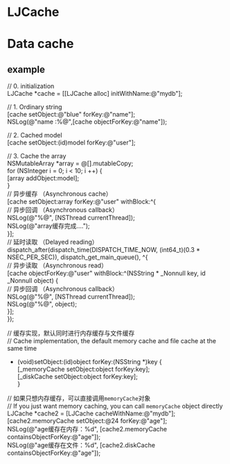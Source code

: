 # LJCache

Data cache
======
example
------
// 0. initialization  <br>
LJCache *cache = [[LJCache alloc] initWithName:@"mydb"]; <br>

// 1. Ordinary string <br>
[cache setObject:@"blue" forKey:@"name"]; <br>
NSLog(@"name :%@",[cache objectForKey:@"name"]); <br>

// 2. Cached model <br>
[cache setObject:(id<NSCoding>)model forKey:@"user"]; <br>

// 3. Cache the array <br>
NSMutableArray *array = @[].mutableCopy; <br>
    for (NSInteger i = 0; i < 10; i ++) { <br>
    [array addObject:model]; <br>
} <br>
// 异步缓存    （Asynchronous cache）<br>
[cache setObject:array forKey:@"user" withBlock:^{ <br>
// 异步回调     （Asynchronous callback） <br>
    NSLog(@"%@", [NSThread currentThread]); <br>
    NSLog(@"array缓存完成...."); <br>
}];<br>
// 延时读取     （Delayed reading）<br>
dispatch_after(dispatch_time(DISPATCH_TIME_NOW, (int64_t)(0.3 * NSEC_PER_SEC)), dispatch_get_main_queue(), ^{ <br>
// 异步读取      （Asynchronous read）<br>
    [cache objectForKey:@"user" withBlock:^(NSString * _Nonnull key, id<NSCoding>  _Nonnull object) { <br>
// 异步回调     （Asynchronous callback） <br>
        NSLog(@"%@", [NSThread currentThread]); <br>
        NSLog(@"%@", object); <br>
    }]; <br>
}); <br>

// 缓存实现，默认同时进行内存缓存与文件缓存  <br>
// Cache implementation, the default memory cache and file cache at the same time <br>
- (void)setObject:(id<NSCoding>)object forKey:(NSString *)key { <br>
    [_memoryCache setObject:object forKey:key];  <br>
    [_diskCache setObject:object forKey:key];  <br>
} <br>

// 如果只想内存缓存，可以直接调用`memoryCache`对象  <br>
// If you just want memory caching, you can call `memoryCache` object directly  <br>
LJCache *cache2 = [LJCache cacheWithName:@"mydb"]; <br>
[cache2.memoryCache setObject:@24 forKey:@"age"]; <br>
NSLog(@"age缓存在内存：%d", [cache2.memoryCache containsObjectForKey:@"age"]); <br>
NSLog(@"age缓存在文件：%d", [cache2.diskCache containsObjectForKey:@"age"]); <br>


